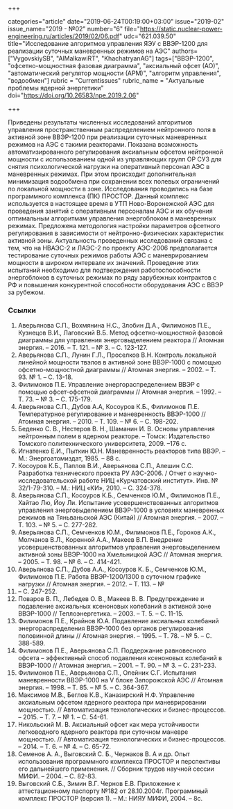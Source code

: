 +++

categories="article"
date="2019-06-24T00:19:00+03:00"
issue="2019-02"
issue_name="2019 - №02"
number="6"
file="https://static.nuclear-power-engineering.ru/articles/2019/02/06.pdf"
udc="621.039.50"
title="Исследование алгоритмов управления ЯЭУ с ВВЭР-1200 для реализации суточных маневренных режимов на АЭС"
authors=["VygovskiySB", "AlMalkawiRT", "KhachatryanAG"]
tags=["ВВЭР-1200", "офсетно-мощностная фазовая диаграмма", "аксиальный офсет (АО)", "автоматический регулятор мощности (АРМ)", "алгоритм управления", "водообмен"]
rubric = "Сurrentissues"
rubric_name = "Актуальные проблемы ядерной энергетики"
doi="https://doi.org/10.26583/npe.2019.2.06"

+++

Приведены результаты численных исследований алгоритмов управления пространственным распределением нейтронного поля в активной зоне ВВЭР-1200 при реализации суточных маневренных режимов на АЭС с такими реакторами. Показана возможность автоматизированного регулирования аксиальным офсетом нейтронной мощности с использованием одной из управляющих групп ОР СУЗ для снятия психологической нагрузки на оперативный персонал АЭС в маневренных режимах. При этом происходит дополнительная минимизация водообмена при сохранении всех полевых ограничений по локальной мощности в зоне. Исследования проводились на базе программного комплекса (ПК) ПРОСТОР. Данный комплекс используется в настоящее время в УТП Ново-Воронежской АЭС для проведения занятий с оперативным персоналам АЭС и их обучения оптимальным алгоритмам управления энергоблоком в маневренных режимах. Предложена методология настройки параметров офсетного регулирования в зависимости от нейтронно-физических характеристик активной зоны. Актуальность проведенных исследований связана с тем, что на НВАЭС-2 и ЛАЭС-2 по проекту АЭС-2006 предполагается тестирование суточных режимов работы АЭС с маневрированием мощности в широком интервале их значений. Проведение этих испытаний необходимо для подтверждения работоспособности энергоблоков в суточных режимах по ряду зарубежных контрактов с РФ и повышения конкурентной способности оборудования АЭС с ВВЭР за рубежом.

### Ссылки

1. Аверьянова С.П., Вохмянина Н.С., Злобин Д.А., Филимонов П.Е., Кузнецов В.И., Лаговский В.Б. Метод офсетно-мощностной фазовой диаграммы для управления энерговыделением реактора // Атомная энергия. – 2016. – Т. 121. – № 3. – С. 123-127.
2. Аверьянова С.П., Лунин Г.Л., Проселков В.Н. Контроль локальной линейной мощности твэлов в активной зоне ВВЭР-1000 с помощью офсетно-мощностной диаграммы // Атомная энергия. – 2002. – Т. 93. № 1. – С. 13-18.
3. Филимонов П.Е. Управление энергораспределением ВВЭР с помощью офсет-офсетной диаграммы // Атомная энергия. – 1992. – Т. 73. – № 3. – С. 175-179.
4. Аверьянова С.П., Дубов А.А, Косоуров К.Б., Филимонов П.Е. Температурное регулирование и маневренность ВВЭР-1000 // Атомная энергия. – 2010. – Т. 109. – № 6. – С. 198-202.
5. Беденко С. В., Нестеров В. Н., Шаманин И. В. Основы управления нейтронным полем в ядерном реакторе. – Томск: Издательство Томского политехнического университета, 2009. –176 с.
6. Игнатенко Е.И., Пыткин Ю.Н. Маневренность реакторов типа ВВЭР. – М.: Энергоатомиздат, 1985. – 88 с.
7. Косоуров К.Б., Паплов В.И., Аверьянова С.П., Алешин С.С. Разработка технического проекта РУ АЭС-2006. / Отчет о научно-исследовательской работе НИЦ «Курчатовский институт». Инв. № 32/1-79-310. – М.: НИЦ «КИ», 2010. – С. 324-378.
8. Аверьянова С.П., Косоуров К.Б., Семченков Ю.М., Филимонов П.Е., Хайтао Лю, Йоу Ли. Испытание усовершенствованных алгоритмов управления энерговыделением ВВЭР-1000 в условиях маневренных режимов на Тяньваньской АЭС (Китай) // Атомная энергия. – 2007. – Т. 103. – № 5. – С. 277-282.
9. Аверьянова С.П., Семченков Ю.М., Филимонов П.Е., Горохов А.К., Молчанов В.Л., Коренной А.А., Макеев В.П. Внедрение усовершенствованных алгоритмов управления энерговыделением активной зоны ВВЭР-1000 на Хмельницкой АЭС // Атомная энергия. – 2005. – Т. 98. – № 6. – С. 414-421.
10. Аверьянова С.П., Дубов А.А., Косоуров К. Б., Семченков Ю.М., Филимонов П.Е. Работа ВВЭР-1200/1300 в суточном графике нагрузки // Атомная энергия. – 2012. – Т. 113. – №
5. – С. 247-252.
11. Поваров В. П., Лебедев О. В., Макеев В. В. Предупреждение и подавление аксиальных ксеноновых колебаний в активной зоне ВВЭР-1000 // Теплоэнергетика. – 2003. – Т. 5. – С. 11-15.
12. Филимонов П.Е., Крайнов Ю.А. Подавление аксиальных колебаний энергораспределения ВВЭР-1000 без органов регулирования половинной длины // Атомная энергия. – 1995. – Т. 78. – № 5. – С. 388-589.
13. Филимонов П.Е., Аверьянова С.П. Поддержание равновесного офсета – эффективный способ подавления ксеноновых колебаний в ВВЭР-1000 // Атомная энергия. – 2001. – Т. 90. – № 3. – С. 231-233.
14. Филимонов П.Е., Аверьянова С.П., Олейник С.Г. Испытания маневренности ВВЭP-1000 на V блоке Запорожской АЭС // Атомная энергия. – 1998. – Т. 85. – № 5. – С. 364-367.
15. Максимов М.В., Беглов К.В., Каназирский Н.Ф. Управление аксиальным офсетом ядерного реактора при маневрировании мощностью. // Автоматизация технологических и бизнес-процессов. – 2015. – Т. 7. – № 1. – С. 54-61.
16. Никольский М. В. Аксиальный офсет как мера устойчивости легководного ядерного реактора при суточном маневре мощностью. // Автоматизация технологических и бизнес-процессов. – 2014. – Т. 6. – № 4. – С. 65-72.
17. Семенов А. А., Выговский С. Б., Чернаков В. А и др. Опыт использования программного комплекса ПРОСТОР и перспективы его дальнейшего применения. // Сборник трудов научной сессии МИФИ. – 2004. – С. 82-83.
18. Выговский С.Б., Зимин В.Г. Чернов Е.В. Приложение к аттестационному паспорту №182 от 28.10.2004г. Программный комплекс ПРОСТОР (версия 1). – М.: НИЯУ МИФИ, 2004. – 8c.